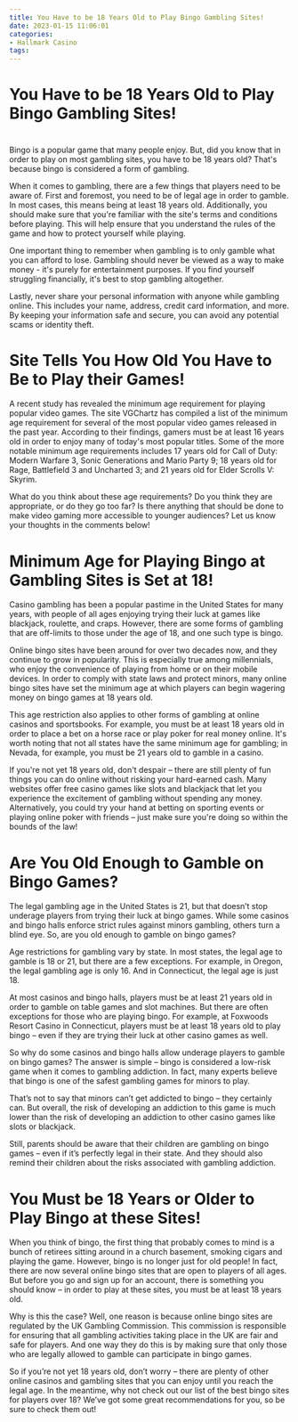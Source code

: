 ```yaml
---
title: You Have to be 18 Years Old to Play Bingo Gambling Sites!
date: 2023-01-15 11:06:01
categories:
- Hallmark Casino
tags:
---
```



#  You Have to be 18 Years Old to Play Bingo Gambling Sites!

#

Bingo is a popular game that many people enjoy. But, did you know that in order to play on most gambling sites, you have to be 18 years old? That's because bingo is considered a form of gambling.

When it comes to gambling, there are a few things that players need to be aware of. First and foremost, you need to be of legal age in order to gamble. In most cases, this means being at least 18 years old. Additionally, you should make sure that you're familiar with the site's terms and conditions before playing. This will help ensure that you understand the rules of the game and how to protect yourself while playing.

One important thing to remember when gambling is to only gamble what you can afford to lose. Gambling should never be viewed as a way to make money - it's purely for entertainment purposes. If you find yourself struggling financially, it's best to stop gambling altogether.

Lastly, never share your personal information with anyone while gambling online. This includes your name, address, credit card information, and more. By keeping your information safe and secure, you can avoid any potential scams or identity theft.

#  Site Tells You How Old You Have to Be to Play their Games!

A recent study has revealed the minimum age requirement for playing popular video games. 
The site VGChartz has compiled a list of the minimum age requirement for several of the most popular video games released in the past year. According to their findings, gamers must be at least 16 years old in order to enjoy many of today's most popular titles. 
Some of the more notable minimum age requirements includes 17 years old for Call of Duty: Modern Warfare 3, Sonic Generations and Mario Party 9; 18 years old for Rage, Battlefield 3 and Uncharted 3; and 21 years old for Elder Scrolls V: Skyrim.

What do you think about these age requirements? Do you think they are appropriate, or do they go too far? Is there anything that should be done to make video gaming more accessible to younger audiences? Let us know your thoughts in the comments below!

#  Minimum Age for Playing Bingo at Gambling Sites is Set at 18!

Casino gambling has been a popular pastime in the United States for many years, with people of all ages enjoying trying their luck at games like blackjack, roulette, and craps. However, there are some forms of gambling that are off-limits to those under the age of 18, and one such type is bingo.

Online bingo sites have been around for over two decades now, and they continue to grow in popularity. This is especially true among millennials, who enjoy the convenience of playing from home or on their mobile devices. In order to comply with state laws and protect minors, many online bingo sites have set the minimum age at which players can begin wagering money on bingo games at 18 years old.

This age restriction also applies to other forms of gambling at online casinos and sportsbooks. For example, you must be at least 18 years old in order to place a bet on a horse race or play poker for real money online. It's worth noting that not all states have the same minimum age for gambling; in Nevada, for example, you must be 21 years old to gamble in a casino.

If you're not yet 18 years old, don't despair – there are still plenty of fun things you can do online without risking your hard-earned cash. Many websites offer free casino games like slots and blackjack that let you experience the excitement of gambling without spending any money. Alternatively, you could try your hand at betting on sporting events or playing online poker with friends – just make sure you're doing so within the bounds of the law!

#  Are You Old Enough to Gamble on Bingo Games?

The legal gambling age in the United States is 21, but that doesn’t stop underage players from trying their luck at bingo games. While some casinos and bingo halls enforce strict rules against minors gambling, others turn a blind eye. So, are you old enough to gamble on bingo games?

Age restrictions for gambling vary by state. In most states, the legal age to gamble is 18 or 21, but there are a few exceptions. For example, in Oregon, the legal gambling age is only 16. And in Connecticut, the legal age is just 18.

At most casinos and bingo halls, players must be at least 21 years old in order to gamble on table games and slot machines. But there are often exceptions for those who are playing bingo. For example, at Foxwoods Resort Casino in Connecticut, players must be at least 18 years old to play bingo – even if they are trying their luck at other casino games as well.

So why do some casinos and bingo halls allow underage players to gamble on bingo games? The answer is simple – bingo is considered a low-risk game when it comes to gambling addiction. In fact, many experts believe that bingo is one of the safest gambling games for minors to play.

That’s not to say that minors can’t get addicted to bingo – they certainly can. But overall, the risk of developing an addiction to this game is much lower than the risk of developing an addiction to other casino games like slots or blackjack.

Still, parents should be aware that their children are gambling on bingo games – even if it’s perfectly legal in their state. And they should also remind their children about the risks associated with gambling addiction.

#  You Must be 18 Years or Older to Play Bingo at these Sites!

When you think of bingo, the first thing that probably comes to mind is a bunch of retirees sitting around in a church basement, smoking cigars and playing the game. However, bingo is no longer just for old people! In fact, there are now several online bingo sites that are open to players of all ages. But before you go and sign up for an account, there is something you should know – in order to play at these sites, you must be at least 18 years old.

Why is this the case? Well, one reason is because online bingo sites are regulated by the UK Gambling Commission. This commission is responsible for ensuring that all gambling activities taking place in the UK are fair and safe for players. And one way they do this is by making sure that only those who are legally allowed to gamble can participate in bingo games.

So if you’re not yet 18 years old, don’t worry – there are plenty of other online casinos and gambling sites that you can enjoy until you reach the legal age. In the meantime, why not check out our list of the best bingo sites for players over 18? We’ve got some great recommendations for you, so be sure to check them out!